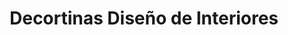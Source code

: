 ---
title: "Decortinas Diseño de Interiores"
url: /sahagun/decortinas-diseno-de-interiores/
shop: general
---